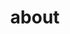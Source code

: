 ---
title: about
layout: default
description: Linh started doing photography in high school back in Vietnam and she have been loved it since. Her photos can be described as mostly bright, clean, warm, soft, and creamy. Coming to college, Linh know she wanted to be a designer and it has been an amazing journey. Her xperience as an intern at the EDGE Center have taught her a lot about web design, logo design, animation, and many more.
---